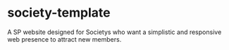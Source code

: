 # society-template
A SP website designed for Societys who want a simplistic and responsive web presence to attract new members.
